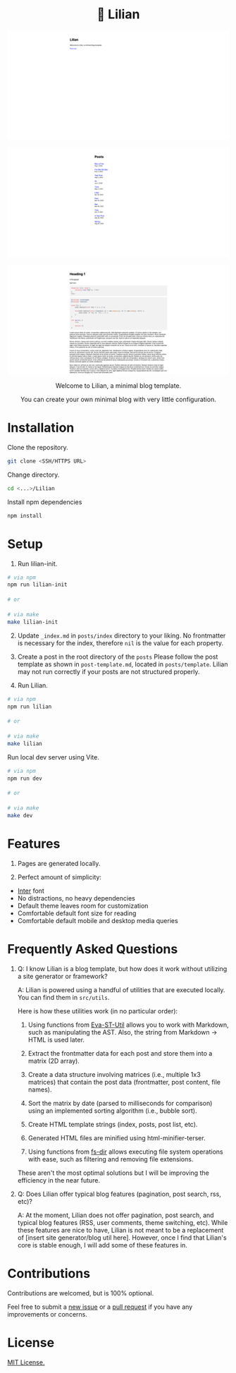 <h1 align="center">🌼 Lilian</h1>

![lilian](./screenshots/lilian.png)

![post-list](./screenshots/post-list.png)

![post](./screenshots/post.png)

<p align="center">Welcome to Lilian, a minimal blog template.</p>

<p align="center">You can create your own minimal blog with very little configuration.</p>

# Installation

Clone the repository.

```bash
git clone <SSH/HTTPS URL>
```

Change directory.

```bash
cd <...>/Lilian
```

Install npm dependencies

```bash
npm install
```

# Setup

1. Run lilian-init. 

```bash
# via npm
npm run lilian-init

# or

# via make
make lilian-init
```

2. Update `_index.md` in `posts/index` directory to your liking. No frontmatter is necessary for the index, therefore `nil` is the value for each property.

3. Create a post in the root directory of the `posts` Please follow the post template as shown in `post-template.md`, located in `posts/template`. Lilian may not run correctly if your posts are not structured properly.

3. Run Lilian.

```bash
# via npm
npm run lilian

# or 

# via make
make lilian
```

Run local dev server using Vite.

```bash
# via npm
npm run dev

# or 

# via make
make dev
```

# Features

1. Pages are generated locally.

2. Perfect amount of simplicity:

- [Inter](https://github.com/rsms/inter) font
- No distractions, no heavy dependencies
- Default theme leaves room for customization
- Comfortable default font size for reading
- Comfortable default mobile and desktop media queries

# Frequently Asked Questions

1. Q: I know Lilian is a blog template, but how does it work without utilizing a site generator or framework?

    A: Lilian is powered using a handful of utilities that are executed locally. You can find them in `src/utils`.
    
    Here is how these utilities work (in no particular order):
    
    1. Using functions from [Eva-ST-Util](https://github.com/alexwkleung/Eva-ST-Util) allows you to work with Markdown, such as manipulating the AST. Also, the string from Markdown -> HTML is used later.
    
    2. Extract the frontmatter data for each post and store them into a matrix (2D array).

    3. Create a data structure involving matrices (i.e., multiple 1x3 matrices) that contain the post data (frontmatter, post content, file names). 

    4. Sort the matrix by date (parsed to milliseconds for comparison) using an implemented sorting algorithm (i.e., bubble sort).

    5. Create HTML template strings (index, posts, post list, etc). 

    6. Generated HTML files are minified using html-minifier-terser.

    7. Using functions from [fs-dir](https://github.com/alexwkleung/fs-dir) allows executing file system operations with ease, such as filtering and removing file extensions.
    
    These aren't the most optimal solutions but I will be improving the efficiency in the near future. 

2. Q: Does Lilian offer typical blog features (pagination, post search, rss, etc)?

    A: At the moment, Lilian does not offer pagination, post search, and typical blog features (RSS, user comments, theme switching, etc). While these features are nice to have, Lilian is not meant to be a replacement of [insert site generator/blog util here]. However, once I find that Lilian's core is stable enough, I will add some of these features in.

# Contributions

Contributions are welcomed, but is 100% optional.

Feel free to submit a [new issue](https://github.com/alexwkleung/Lilian/issues) or a [pull request](https://github.com/alexwkleung/Lilian/pulls) if you have any improvements or concerns.

# License 

[MIT License.](https://github.com/alexwkleung/Lilian/blob/main/LICENSE)